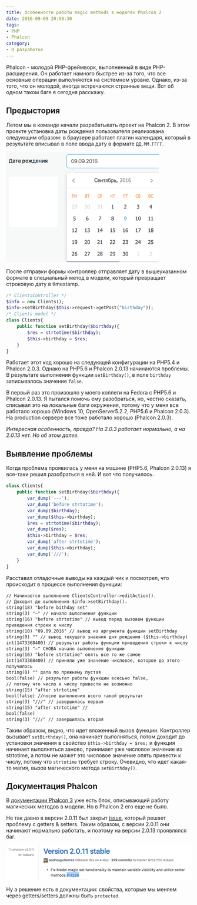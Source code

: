 ```yaml
---
title: Особенности работы magic methods в моделях Phalcon 2
date: 2016-09-09 20:58:30
tags:
- PHP 
- Phalcon
category:
- О разработке
---
```


Phalcon - молодой PHP-фреймворк, выполненный в виде PHP-расширения. Он работает намного быстрее из-за того, что все основные операции выполняются на системном уровне. Однако, из-за того, что он молодой, иногда встречаются странные вещи. Вот об одном таком баге я сегодня расскажу.

<!-- more -->

## Предыстория

Летом мы в команде начали разрабатывать проект на Phalcon 2. В этом проекте установка даты рождения пользователя реализована следующим образом: в браузере работает плагин календаря, который в результате вписывал в поле ввода дату в формате `ДД.ММ.ГГГГ`. 

![](/content/2016/09/phalcon_magic/calendar.png)

После отправки формы контроллер отправляет дату в вышеуказанном формате в специальный метод в модели, который превращает строковую дату в timestamp. 

```php
/* ClientsController */
$info = new Clients();
$info->setBirthday($this->request->getPost("birthday"));
/* Clients model */
class Clients{
    public function setBirthday($birthday){
        $res = strtotime($birthday);
        $this->birthday = $res;
    }
}
```

Работает этот код хорошо на следующей конфигурации на PHP5.4 и Phalcon 2.0.3. Однако на PHP5.6 и Phalcon 2.0.13 начинаются проблемы. В результате выполнения функции `setBirthday()`, в поле `birthday` записывалось значение `false`. 

В первый раз это произошло у моего коллеги на Fedora с PHP5.6 и Phalcon 2.0.13. Я пытался помочь ему разобраться, но, честно сказать, списывал это на локальные баги окружения, потому что у меня все работало хорошо (Windows 10, OpenServer5.2.2, PHP5.6 и Phalcon 2.0.3). На production сервере все тоже работало хорошо (Phalcon 2.0.3). 

*Интересная особенность, правда? На 2.0.3 работает нормально, а на 2.0.13 нет. Но об этом далее.*

## Выявление проблемы

Когда проблема проявилась у меня на машине (PHP5.6, Phalcon 2.0.13) я все-таки решил разобраться в ней. И вот что получилось.

```php
class Clients{
    public function setBirthday($birthday){
        var_dump('---');
        var_dump('before strtotime');
        var_dump($birthday); 
        var_dump($this->birthday); 
        $res = strtotime($birthday);
        var_dump($res);
        $this->birthday = $res;
        var_dump('after strtotime');
        var_dump($this->birthday);
        var_dump('///');
    }
}
```

Расставил отладочные выводы на каждый чих и посмотрел, что происходит в процессе выполнения функции:
```
// Начинается выполнение ClientsController->editAction(). 
// Доходит до выполнения $info->setBirthday(). 
string(18) "before bithday set" 
string(3) "—" // начало выполнения функции
string(16) "before strtotime" // вывод перед вызовом функции приведения строки к числу
string(10) "09.09.2016" // вывод из аргумента функции setBirthday
string(0) "" // вывод текущего знаения дня рождения ($this->birthday) 
int(1473368400) // результат работы функции приведения строки к числу
string(3) "—" СНОВА начало выполнения функции
string(16) "before strtotime" опять все то же самое
int(1473368400) // приняли уже значение числовое, которое до этого получилось
string(0) "" дата по прежнему пустая 
bool(false) // результат работы функции есесьно false,
// потому что число к числу привести не возможно
string(15) "after strtotime"
bool(false) //после выполнения всего такой результат
string(3) "///" // завершилась первая
string(15) "after strtotime" // 
bool(false) 
string(3) "///" // завершилась вторая
```

Таким образом, видно, что идет вложенный вызов функции. Контроллер вызывает `setBirthday()`, она начинает выполняться, потом доходит до установки значения в свойство `$this->birthday = $res;` и функция начинает выполняться заново, принимает уже числовое значение из strtotime, а потом не может это числовое значение опять привести к числу, потому что `strtotime` требует строку. Очевидно, что идет какая-то магия, вызов магического метода `setBirthday()`.

## Документация Phalcon

В [документации Phalcon 3](http://docs.phalconphp.ru/ru/latest/reference/models.html#id3) уже есть блок, описывающий работу магических методов в модели. Но в Phalcon 2 его еще не было. 

Не так давно в версии 2.0.11 был закрыт [issue](https://github.com/phalcon/cphalcon/issues/11286), который решает проблему с getters & setters. Таким образом, с версии 2.0.11 они начинают нормально работать, и поэтому на версии 2.0.13 проявлялся баг. 

![](/content/2016/09/phalcon_magic/issue.png)

Ну а решение есть в документации: свойства, которые мы меняем через getters/setters должны быть `protected`.

